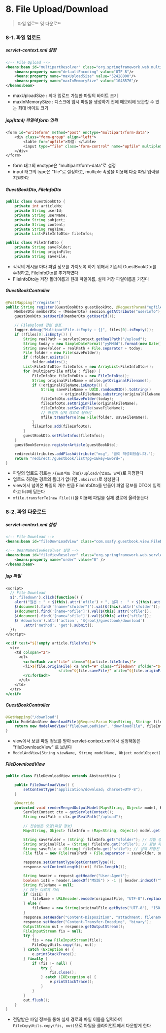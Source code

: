 # 8. File Upload/Download

> 파일 업로드 및 다운로드



### 8-1. 파일 업로드

##### servlet-context.xml 설정

```xml
<!-- File Upload -->
<beans:bean id="multipartResolver" class="org.springframework.web.multipart.commons.CommonsMultipartResolver">
    <beans:property name="defaultEncoding" value="UTF-8"/>
    <beans:property name="maxUploadSize" value="52428800"/> 
    <beans:property name="maxInMemorySize" value="1048576"/> 
</beans:bean>
```

- maxUploadSize : 최대 업로드 가능한 파일의 바이트 크기
- maxInMemorySize : 디스크에 임시 파일을 생성하기 전에 메모리에 보관할 수 있는 최대 바이트 크기



##### jsp(html) 파일에 form 입력

```jsp
<form id="writeform" method="post" enctype="multipart/form-data">
    <div class="form-group" align="left">
        <lable for="upfile">파일: </lable>
        <input type="file" class="form-control" name="upfile" multiple>
    </div>
</form>
```

- form 태그의 enctype은 "multipart/form-data"로 설정
- input 태그의 type은 "file"로 설정하고, multiple 속성을 이용해 다중 파일 입력을 지원한다



##### GuestBookDto, FileInfoDto

```java
public class GuestBookDto {
	private int articleNo;
	private String userId;
	private String userName;
	private String subject;
	private String content;
	private String regTime;
	private List<FileInfoDto> fileInfos;
```

```java
public class FileInfoDto {
	private String saveFolder;
	private String originFile;
	private String saveFile;
```

- 각각의 게시물 마다 파일 정보를 가지도록 하기 위해서 기존의 GuestBookDto를 수정하고, FileInfoDto를 추가하였다
- FileInfoDto는 저장 폴더이름과 원래 파일이름, 실제 저장 파일이름을 가진다



##### GuestBookController

```java
@PostMapping("/register")
public String register(GuestBookDto guestBookDto, @RequestParam("upfile") MultipartFile[] files, Model model, HttpSession session, RedirectAttributes redirectAttributes) throws Exception {
    MemberDto memberDto = (MemberDto) session.getAttribute("userinfo");
    guestBookDto.setUserId(memberDto.getUserId());

    // FileUpload 관련 설정.
    logger.debug("MultipartFile.isEmpty : {}", files[0].isEmpty());
    if (!files[0].isEmpty()) {
        String realPath = servletContext.getRealPath("/upload");
        String today = new SimpleDateFormat("yyMMdd").format(new Date());
        String saveFolder = realPath + File.separator + today;
        File folder = new File(saveFolder);
        if (!folder.exists())
            folder.mkdirs();
        List<FileInfoDto> fileInfos = new ArrayList<FileInfoDto>();
        for (MultipartFile mfile : files) {
            FileInfoDto fileInfoDto = new FileInfoDto();
            String originalFileName = mfile.getOriginalFilename();
            if (!originalFileName.isEmpty()) {
                String saveFileName = UUID.randomUUID().toString() 
                         + originalFileName.substring(originalFileName.lastIndexOf('.'));
                fileInfoDto.setSaveFolder(today);
                fileInfoDto.setOriginFile(originalFileName);
                fileInfoDto.setSaveFile(saveFileName);
                // 파일이 실제 경로로 올라감
                mfile.transferTo(new File(folder, saveFileName));
            }
            fileInfos.add(fileInfoDto);
        }
        guestBookDto.setFileInfos(fileInfos);
    }
    guestBookService.registerArticle(guestBookDto);

    redirectAttributes.addFlashAttribute("msg", "글이 작성되었습니다.");
    return "redirect:/guestbook/list?pg=1&key=&word=";
}
```

- 파일의 업로드 경로는 `/{프로젝트 경로}/upload/{업로드 날짜}`로 지정한다
- 업로드 하려는 경로의 폴더가 없다면 `.mkdirs()`로 생성한다
- view에서 넘어온 파일의 개수 만큼 FileInfoDto를 만들어 파일 정보를 DTO에 입력하고 list에 담는다
- `mfile.transferTo(new File())`을 이용해 파일을 실제 경로에 올려놓는다



### 8-2. 파일 다운로드

##### servlet-context.xml 설정

```xml
<!-- File Download -->
<beans:bean id="fileDownLoadView" class="com.ssafy.guestbook.view.FileDownLoadView"/>

<!-- BeanNameViewResolver 설정 -->
<beans:bean id="fileViewResolver" class="org.springframework.web.servlet.view.BeanNameViewResolver">
    <beans:property name="order" value="0" />
</beans:bean> 
```



##### jsp 파일

```jsp
<script>
  // File Download
  $('.filedown').click(function() {
    alert("원본 : " + $(this).attr('ofile') + ", 실제 :  " + $(this).attr('sfile'));
    $(document).find('[name="sfolder"]').val($(this).attr('sfolder'));
    $(document).find('[name="ofile"]').val($(this).attr('ofile'));
    $(document).find('[name="sfile"]').val($(this).attr('sfile'));
    $('#downform').attr('action', '${root}/guestbook/download')
        .attr('method', 'get').submit();
  });
</script>

<c:if test="${!empty article.fileInfos}">
  <tr>
    <td colspan="2">
      <ul>
        <c:forEach var="file" items="${article.fileInfos}">
        <li>${file.originFile} <a href="#" class="filedown" sfolder="${file.saveFolder}" 
                        sfile="${file.saveFile}" ofile="${file.originFile}">[다운로드]</a>
        </c:forEach>
      </ul>
    </td>
  </tr>
</c:if>
```



##### GuestBookController

```java
@GetMapping("/download")
public ModelAndView downloadFile(@RequestParam Map<String, String> fileInfo) {
    return new ModelAndView("fileDownLoadView", "downloadFile", fileInfo);
}
```

- view에서 보낸 파일 정보를 받아 servlet-context.xml에서 설정해놓은 "fileDownloadView" 로 보낸다
- `ModelAndView(String viewName, String modelName, Object modelObject)`



##### FileDownloadView

```java
public class FileDownloadView extends AbstractView {

    public FileDownloadView() {
        setContentType("application/download; charset=UTF-8");
    }

    @Override
    protected void renderMergedOutputModel(Map<String, Object> model, HttpServletRequest request, HttpServletResponse response) throws Exception {
        ServletContext ctx = getServletContext();
        String realPath = ctx.getRealPath("/upload");
		
        // 전송받은 모델(파일 정보)
        Map<String, Object> fileInfo = (Map<String, Object>) model.get("downloadFile"); 

        String saveFolder = (String) fileInfo.get("sfolder"); // 파일 경로
        String originalFile = (String) fileInfo.get("ofile"); // 원본 파일명
        String saveFile = (String) fileInfo.get("sfile"); // 실제 저장된 파일명
        File file = new File(realPath + File.separator + saveFolder, saveFile);

        response.setContentType(getContentType());
        response.setContentLength((int) file.length());

        String header = request.getHeader("User-Agent");
        boolean isIE = header.indexOf("MSIE") > -1 || header.indexOf("Trident") > -1;
        String fileName = null;
        // IE는 다르게 처리
        if (isIE) {
            fileName = URLEncoder.encode(originalFile, "UTF-8").replaceAll("\\+", "%20");
        } else {
            fileName = new String(originalFile.getBytes("UTF-8"), "ISO-8859-1");
        }
        response.setHeader("Content-Disposition", "attachment; filename=\"" + fileName + "\";");
        response.setHeader("Content-Transfer-Encoding", "binary");
        OutputStream out = response.getOutputStream();
        FileInputStream fis = null;
        try {
            fis = new FileInputStream(file);
            FileCopyUtils.copy(fis, out);
        } catch (Exception e) {
            e.printStackTrace();
        } finally {
            if (fis != null) {
                try {
                    fis.close();
                } catch (IOException e) {
                    e.printStackTrace();
                }
            }
        }
        out.flush();
    }
}
```

- 전달받은 파일 정보를 통해 실제 경로와 파일 이름을 입력하여 `FileCopyUtils.copy(fis, out)`으로 파일을 클라이언트에서 다운받게 한다

